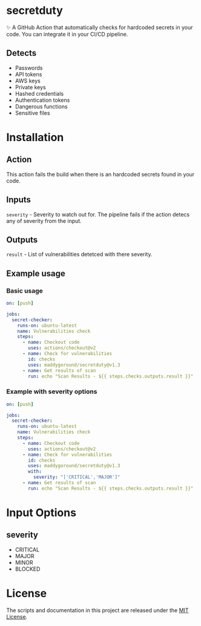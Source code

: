 # secretduty
✨ A GitHub Action that automatically checks for hardcoded secrets in your code. You can integrate it in your CI/CD pipeline.

## Detects
* Passwords
* API tokens
* AWS keys
* Private keys
* Hashed credentials
* Authentication tokens
* Dangerous functions
* Sensitive files

# Installation

## Action
This action fails the build when there is an hardcoded secrets found in your code.

## Inputs
`severity` - Severity to watch out for. The pipeline fails if the action detecs any of severity from the input.

## Outputs
`result` - List of vulnerabilities detetced with there severity.

## Example usage

### Basic usage 
```yaml
on: [push]

jobs:
  secret-checker:
    runs-on: ubuntu-latest
    name: Vulnerabilities check
    steps:
      - name: Checkout code
        uses: actions/checkout@v2
      - name: Check for vulnerabilities
        id: checks
        uses: maddygoround/secretduty@v1.3
      - name: Get results of scan
        run: echo "Scan Results - ${{ steps.checks.outputs.result }}"
```

### Example with severity options
```yaml
on: [push]

jobs:
  secret-checker:
    runs-on: ubuntu-latest
    name: Vulnerabilities check
    steps:
      - name: Checkout code
        uses: actions/checkout@v2
      - name: Check for vulnerabilities
        id: checks
        uses: maddygoround/secretduty@v1.3
        with:
          severity: "['CRITICAL','MAJOR']"
      - name: Get results of scan
        run: echo "Scan Results - ${{ steps.checks.outputs.result }}"
```

# Input Options
## severity
* CRITICAL
* MAJOR
* MINOR
* BLOCKED

# License
The scripts and documentation in this project are released under the [MIT License](LICENSE).